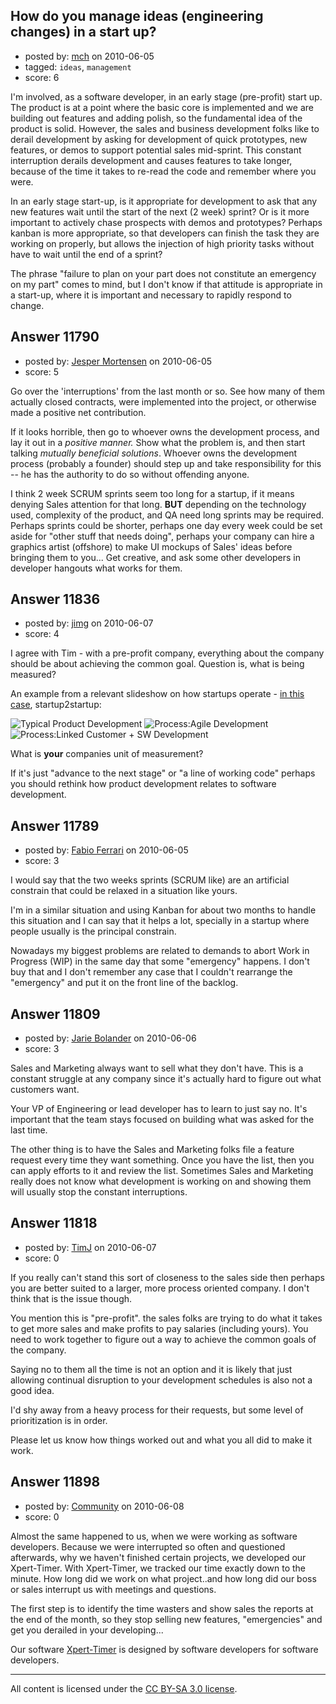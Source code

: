 ## How do you manage ideas (engineering changes) in a start up?

- posted by: [mch](https://stackexchange.com/users/-1/3086-mch) on 2010-06-05
- tagged: `ideas`, `management`
- score: 6

I'm involved, as a software developer, in an early stage (pre-profit) start up.  The product is at a point where the basic core is implemented and we are building out features and adding polish, so the fundamental idea of the product is solid.  However, the sales and business development folks like to derail development by asking for development of quick prototypes, new features, or demos to support potential sales mid-sprint.  This constant interruption derails development and causes features to take longer, because of the time it takes to re-read the code and remember where you were. 

In an early stage start-up, is it appropriate for development to ask that any new features wait until the start of the next (2 week) sprint?  Or is it more important to actively chase prospects with demos and prototypes?  Perhaps kanban is more appropriate, so that developers can finish the task they are working on properly, but allows the injection of high priority tasks without have to wait until the end of a sprint?

The phrase "failure to plan on your part does not constitute an emergency on my part" comes to mind, but I don't know if that attitude is appropriate in a start-up, where it is important and necessary to rapidly respond to change. 


## Answer 11790

- posted by: [Jesper Mortensen](https://stackexchange.com/users/-1/1261-jesper-mortensen) on 2010-06-05
- score: 5

Go over the 'interruptions' from the last month or so. See how many of them actually closed contracts, were implemented into the project, or otherwise made a positive net contribution.

If it looks horrible, then go to whoever owns the development process, and lay it out in a *positive manner.* Show what the problem is, and then start talking *mutually beneficial solutions*. Whoever owns the development process (probably a founder) should step up and take responsibility for this -- he has the authority to do so without offending anyone.

I think 2 week SCRUM sprints seem too long for a startup, if it means denying Sales attention for that long. **BUT** depending on the technology used, complexity of the product, and QA need long sprints may be required. Perhaps sprints could be shorter, perhaps one day every week could be set aside for "other stuff that needs doing", perhaps your company can hire a graphics artist (offshore) to make UI mockups of Sales' ideas before bringing them to you... Get creative, and ask some other developers in developer hangouts what works for them.


## Answer 11836

- posted by: [jimg](https://stackexchange.com/users/-1/2380-jimg) on 2010-06-07
- score: 4

<p>I agree with Tim - with a pre-profit company, everything about the company should be about achieving the common goal.  Question is, what is being measured?</p>

<p>An example from a relevant slideshow on how startups operate - <a href="http://www.slideshare.net/sblank/customer-development-at-startup2startup" rel="nofollow">in this case</a>, startup2startup:</p>

<p><img src="http://farm5.static.flickr.com/4013/4679360616_ff3906c7cc.jpg" alt="Typical Product Development">
<img src="http://farm5.static.flickr.com/4071/4678729197_74e71d20e4.jpg" alt="Process:Agile Development">
<img src="http://farm5.static.flickr.com/4056/4679360658_185e4d5797.jpg" alt="Process:Linked Customer + SW Development"></p>

<p>What is <strong>your</strong> companies unit of measurement?  </p>

<p>If it's just "advance to the next stage" or "a line of working code" perhaps you should rethink how product development relates to software development. </p>



## Answer 11789

- posted by: [Fabio Ferrari](https://stackexchange.com/users/-1/557-fabio-ferrari) on 2010-06-05
- score: 3

I would say that the two weeks sprints (SCRUM like) are an artificial constrain that could be relaxed in a situation like yours.

I'm in a similar situation and using Kanban for about two months to handle this situation and I can say that it helps a lot, specially in a startup where people usually is the principal constrain.

Nowadays my biggest problems are related to demands to abort Work in Progress (WIP) in the same day that some "emergency" happens. I don't buy that and I don't remember any case that I couldn't rearrange the "emergency" and put it on the front line of the backlog.


## Answer 11809

- posted by: [Jarie Bolander](https://stackexchange.com/users/-1/585-jarie-bolander) on 2010-06-06
- score: 3

Sales and Marketing always want to sell what they don't have. This is a constant struggle at any company since it's actually hard to figure out what customers want.

Your VP of Engineering or lead developer has to learn to just say no. It's important that the team stays focused on building what was asked for the last time.

The other thing is to have the Sales and Marketing folks file a feature request every time they want something. Once you have the list, then you can apply efforts to it and review the list. Sometimes Sales and Marketing really does not know what development is working on and showing them will usually stop the constant interruptions.


## Answer 11818

- posted by: [TimJ](https://stackexchange.com/users/-1/1172-timj) on 2010-06-07
- score: 0

If you really can't stand this sort of closeness to the sales side then perhaps you are better suited to a larger, more process oriented company.  I don't think that is the issue though.

You mention this is "pre-profit".  the sales folks are trying to do what it takes to get more sales and make profits to pay salaries (including yours).  You need to work together to figure out a way to achieve the common goals of the company.  

Saying no to them all the time is not an option and it is likely that just allowing continual disruption to your development schedules is also not a good idea. 

I'd shy away from a heavy process for their requests, but some level of prioritization is in order.  

Please let us know how things worked out and what you all did to make it work.


## Answer 11898

- posted by: [Community](https://stackexchange.com/users/-1/-1-community) on 2010-06-08
- score: 0

<p>Almost the same happened to us, when we were working as software developers. Because we were interrupted so often and questioned afterwards, why we haven't finished certain projects, we developed our Xpert-Timer. With Xpert-Timer, we tracked our time exactly down to the minute. How long did we work on what project..and how long did our boss or sales interrupt us with meetings and questions.</p>

<p>The first step is to identify the time wasters and show sales the reports at the end of the month, so they stop selling new features, "emergencies" and get you derailed in your developing...</p>

<p>Our software <a href="http://www.xperttimer.com" rel="nofollow">Xpert-Timer</a> is designed by software developers for software developers.</p>




---

All content is licensed under the [CC BY-SA 3.0 license](https://creativecommons.org/licenses/by-sa/3.0/).
